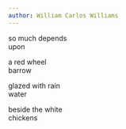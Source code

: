 ```yaml
---
author: William Carlos Williams
---
```


so much depends   
upon   

a red wheel   
barrow   

glazed with rain   
water     

beside the white   
chickens    
